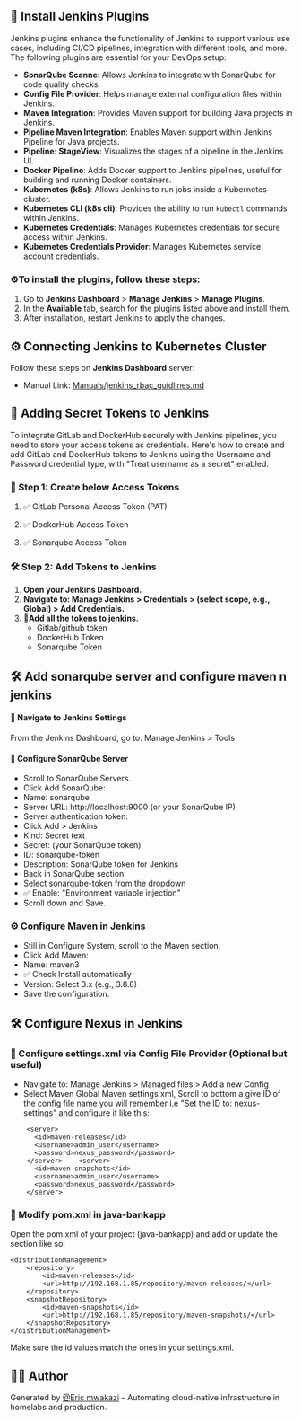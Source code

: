 ## 🚀 Install Jenkins Plugins
Jenkins plugins enhance the functionality of Jenkins to support various use cases, including CI/CD pipelines, integration with different tools, and more. The following plugins are essential for your DevOps setup:

- **SonarQube Scanne**: Allows Jenkins to integrate with SonarQube for code quality checks.
- **Config File Provider**: Helps manage external configuration files within Jenkins.
- **Maven Integration**: Provides Maven support for building Java projects in Jenkins.
- **Pipeline Maven Integration**: Enables Maven support within Jenkins Pipeline for Java projects.
- **Pipeline: StageView**: Visualizes the stages of a pipeline in the Jenkins UI.
- **Docker Pipeline**: Adds Docker support to Jenkins pipelines, useful for building and running Docker containers.
- **Kubernetes (k8s)**: Allows Jenkins to run jobs inside a Kubernetes cluster.
- **Kubernetes CLI (k8s cli)**: Provides the ability to run `kubectl` commands within Jenkins.
- **Kubernetes Credentials**: Manages Kubernetes credentials for secure access within Jenkins.
- **Kubernetes Credentials Provider**: Manages Kubernetes service account credentials.

### ⚙️To install the plugins, follow these steps:

1. Go to **Jenkins Dashboard** > **Manage Jenkins** > **Manage Plugins**.
2. In the **Available** tab, search for the plugins listed above and install them.
3. After installation, restart Jenkins to apply the changes.

## ⚙️ Connecting Jenkins to Kubernetes Cluster
Follow these steps on **Jenkins Dashboard** server:
* Manual Link: [Manuals/jenkins_rbac_guidlines.md](Manuals/jenkins_rbac_guidlines.md)

## 🔐 Adding Secret Tokens to Jenkins
To integrate GitLab and DockerHub securely with Jenkins pipelines, you need to store your access tokens as credentials. Here's how to create and add GitLab and DockerHub tokens to Jenkins using the Username and Password credential type, with "Treat username as a secret" enabled.
 ### 🔑 Step 1: Create below Access Tokens
 1. ✅ GitLab Personal Access Token (PAT)
<!--#### ✅ GitLab Personal Access Token (PAT)
 1. **Go to your GitLab account.**

2. **Navigate to:** 
User Settings > Access Tokens

3. **Fill in:**

    * Name: e.g., jenkins-git-token

    * Scopes: Check at least read_repository, write_repository, and optionally api.

    * Click Create personal access token.

    * Copy the token – it will be shown once only. -->
2. ✅ DockerHub Access Token
<!-- #### ✅ DockerHub Access Token
1. **Go to your DockerHub account.**

2. **Navigate to:**
Account Settings > Security > New Access Token

3. **Fill in:**

    * **Token description: e.g., jenkins-docker-token**

    * **Select appropriate permissions (for pushing/pulling from repos).**

4. **Click Generate.**

5. **Copy the token.** -->
3. ✅ Sonarqube Access Token
<!-- #### ✅ Sonarqube Access Token
1. **Go to your sonarqube dashboard.**

2. **Generate a New Access Token** -->

### 🛠️ Step 2: Add Tokens to Jenkins
1. **Open your Jenkins Dashboard.**
2. **Navigate to:
Manage Jenkins > Credentials > (select scope, e.g., Global) > Add Credentials.**
3. **📌Add all the tokens to jenkins.**
    * Gitlab/github token
    * DockerHub Token
    * Sonarqube Token
<!-- 3. **Choose Kind: Username with password.**
4. **📌 Add GitLab Token
Username: The GitLab Personal Access Token (paste the token here).** 
5. **Password: paste the token created in gitlab.**
6. **✅ Check "Treat username as a secret".**

7. **ID: gitcred-blue-green-cicd**

8. **Description: GitLab token for Blue-Green CI/CD pipelines and Click OK to save.**

#### 📌 Add DockerHub Token
1. **Username: Your DockerHub username.**
2. **Password: Your DockerHub token (not your DockerHub password!).**
3. **✅ Check "Treat username as a secret".**
4. **ID: docker-blue-green-cicd.**
5. **Description: DockerHub token for Blue-Green CI/CD pipelines.**
6. **Click OK to save.**

#### 📌 Add Sonarqube Token -->


## 🛠️ Add sonarqube server and configure maven n jenkins
#### 📍 Navigate to Jenkins Settings
From the Jenkins Dashboard, go to:
Manage Jenkins > Tools

#### 🔧 Configure SonarQube Server
* Scroll to SonarQube Servers.
* Click Add SonarQube:
* Name: sonarqube
* Server URL: http://localhost:9000 (or your SonarQube IP)
* Server authentication token:
* Click Add > Jenkins
* Kind: Secret text
* Secret: (your SonarQube token)
* ID: sonarqube-token
* Description: SonarQube token for Jenkins
* Back in SonarQube section:
* Select sonarqube-token from the dropdown
* ✅ Enable: "Environment variable injection"
* Scroll down and Save.

### ⚙️ Configure Maven in Jenkins
* Still in Configure System, scroll to the Maven section.
* Click Add Maven:
* Name: maven3
* ✅ Check Install automatically
* Version: Select 3.x (e.g., 3.8.8)
* Save the configuration.



## 🛠️ Configure Nexus in Jenkins
### 🧾 Configure settings.xml via Config File Provider (Optional but useful)
* Navigate to:
Manage Jenkins > Managed files > Add a new Config
* Select Maven Global Maven settings.xml, Scroll to bottom a give ID of the config file name you will remember i.e "Set the ID to: nexus-settings" and configure it like this:
```
    <server>
      <id>maven-releases</id>
      <username>admin_user</username>
      <password>nexus_password</password>
    </server>    <server>
      <id>maven-snapshots</id>
      <username>admin_user</username>
      <password>nexus_password</password>
    </server>
```
### 🔧 Modify pom.xml in java-bankapp
Open the pom.xml of your project (java-bankapp) and add or update the <distributionManagement> section like so:
```
<distributionManagement>
    <repository>
        <id>maven-releases</id>
        <url>http://192.168.1.85/repository/maven-releases/</url>
    </repository>
    <snapshotRepository>
        <id>maven-snapshots</id>
        <url>http://192.168.1.85/repository/maven-snapshots/</url>
    </snapshotRepository>
</distributionManagement>
```
Make sure the id values match the ones in your settings.xml.

## 👨‍💻 Author

Generated by [@Eric mwakazi](https://www.linkedin.com/in/eric-mwakazi)  – Automating cloud-native infrastructure in homelabs and production.